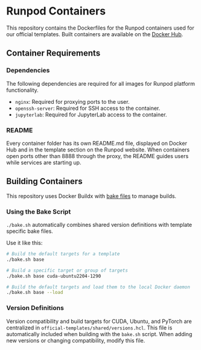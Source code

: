 # Runpod Containers

This repository contains the Dockerfiles for the Runpod containers used for our official templates. Built containers are available on the [Docker Hub](https://hub.docker.com/u/runpod).

## Container Requirements

### Dependencies

The following dependencies are required for all images for Runpod platform functionality.

- `nginx`: Required for proxying ports to the user.
- `openssh-server`: Required for SSH access to the container.
- `jupyterlab`: Required for JupyterLab access to the container.

### README

Every container folder has its own README.md file, displayed on Docker Hub and in the template section on the Runpod website. When containers open ports other than 8888 through the proxy, the README guides users while services are starting up.

## Building Containers

This repository uses Docker Buildx with [bake files](https://docs.docker.com/build/bake/) to manage builds.

### Using the Bake Script

`./bake.sh` automatically combines shared version definitions with template specific bake files. 

Use it like this:

```bash
# Build the default targets for a template
./bake.sh base

# Build a specific target or group of targets
./bake.sh base cuda-ubuntu2204-1290

# Build the default targets and load them to the local Docker daemon
./bake.sh base --load
```

### Version Definitions

Version compatibility and build targets for CUDA, Ubuntu, and PyTorch are centralized in `official-templates/shared/versions.hcl`. This file is automatically included when building with the `bake.sh` script. When adding new versions or changing compatibility, modify this file.
